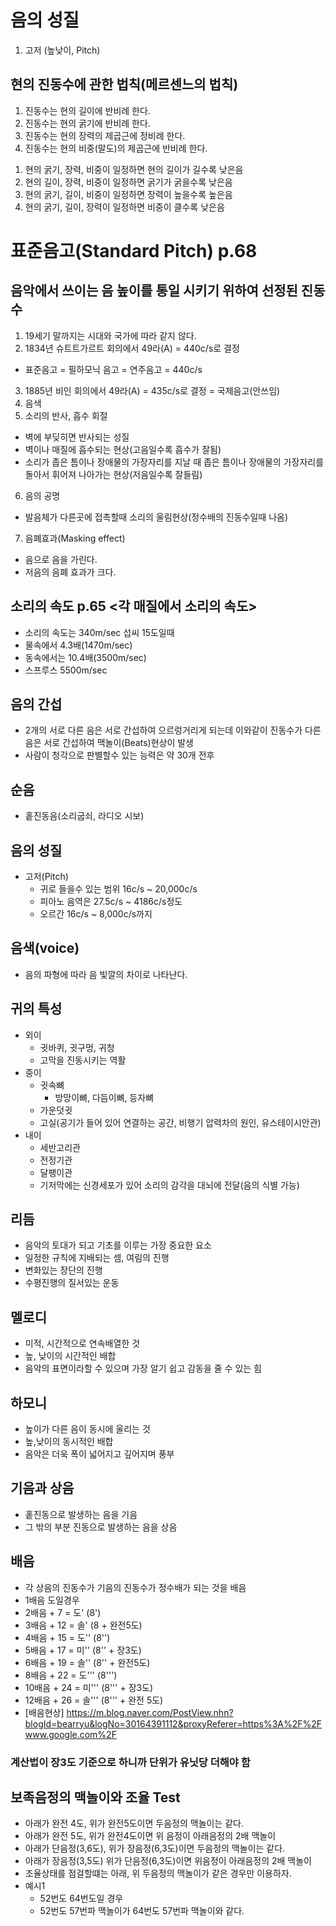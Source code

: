 # 음의 성질
1. 고저 (높낮이, Pitch)
## 현의 진동수에 관한 법칙(메르센느의 법칙)
1. 진동수는 현의 길이에 반비례 한다.
2. 진동수는 현의 굵기에 반비례 한다.
3. 진동수는 현의 장력의 제곱근에 정비례 한다.
4. 진동수는 현의 비중(말도)의 제곱근에 반비례 한다.

1) 현의 굵기, 장력, 비중이 일정하면 현의 길이가 길수록 낮은음
2) 현의 길이, 장력, 비중이 일정하면 굵기가 굵을수록 낮은음
3) 현의 굵기, 길이, 비중이 일정하면 장력이 높을수록 높은음
4) 현의 굵기, 길이, 장력이 일정하면 비중이 클수록 낮은음

# 표준음고(Standard Pitch) p.68
## 음악에서 쓰이는 음 높이를 통일 시키기 위하여 선정된 진동수
1. 19세기 말까지는 시대와 국가에 따라 같지 않다.
2. 1834년 슈트트가르트 회의에서 49라(A) = 440c/s로 결정
  - 표준음고 = 필하모닉 음고 = 연주음고 = 440c/s
3. 1885년 비인 회의에서 49라(A) = 435c/s로 결정 = 국제음고(안쓰임)
4. 음색
5. 소리의 반사, 흡수 회절
  - 벽에 부딪히면 반사되는 성질
  - 벽이나 매질에 흡수되는 현상(고음일수록 흡수가 잘됨)
  - 소리가 좁은 틈이나 장애물의 가장자리를 지날 때 좁은 틈이나 장애물의 가장자리를 돌아서 휘어져 나아가는 현상(저음일수록 잘들림)
6. 음의 공명
  - 발음체가 다른곳에 접촉할때 소리의 울림현상(정수배의 진동수일때 나옴)
7. 음폐효과(Masking effect)
  - 음으로 음을 가린다.
  - 저음의 음폐 효과가 크다.

## 소리의 속도 p.65 <각 매질에서 소리의 속도>
- 소리의 속도는 340m/sec 섭씨 15도일때
- 물속에서 4.3배(1470m/sec)
- 동속에서는 10.4배(3500m/sec)
- 스프루스 5500m/sec

## 음의 간섭
- 2개의 서로 다른 음은 서로 간섭하여 으르렁거리게 되는데 이와같이 진동수가 다른음은 서로 간섭하여 맥놀이(Beats)현상이 발생
- 사람이 청각으로 판별할수 있는 능력은 약 30개 전후

## 순음
- 홑진동음(소리굽쇠, 라디오 시보)

## 음의 성질
- 고저(Pitch)
  - 귀로 들을수 있는 범위 16c/s ~ 20,000c/s
  - 피아노 음역은 27.5c/s ~ 4186c/s정도
  - 오르간 16c/s ~ 8,000c/s까지

## 음색(voice)
- 음의 파형에 따라 음 빛깔의 차이로 나타난다.

## 귀의 특성
- 외이
  - 귓바퀴, 귓구멍, 귀청
  - 고막을 진동시키는 역활
- 중이
  - 귓속뼈
    - 방망이뼈, 다듬이뼈, 등자뼈
  - 가운덧귓
  - 고실(공기가 들어 있어 연결하는 공간, 비행기 압력차의 원인, 유스테이시안관)
- 내이
  - 세반고리관
  - 전정기관
  - 달팽이관
  - 기저막에는 신경세포가 있어 소리의 감각을 대뇌에 전달(음의 식별 가능)

## 리듬
- 음악의 토대가 되고 기초를 이루는 가장 중요한 요소
- 일정한 규칙에 지배되는 셈, 여림의 진행
- 변화있는 장단의 진행
- 수평진행의 질서있는 운동

## 멜로디
- 미적, 시간적으로 연속배열한 것
- 높, 낮이의 시간적인 배합
- 음악의 표면이라할 수 있으며 가장 알기 쉽고 감동을 줄 수 있는 힘

## 하모니 
- 높이가 다른 음이 동시에 울리는 것
- 높,낮이의 동시적인 배합
- 음악은 더욱 폭이 넓어지고 깊어지며 풍부

## 기음과 상음
- 홑진동으로 발생하는 음을 기음
- 그 밖의 부분 진동으로 발생하는 음을 상음

## 배음
- 각 상음의 진동수가 기음의 진동수가 정수배가 되는 것을 배음
- 1배음 도일경우
- 2배음 + 7 = 도' (8')
- 3배음 + 12 = 솔' (8 + 완전5도)
- 4배음 + 15 = 도'' (8'')
- 5배음 + 17 = 미'' (8'' + 장3도)
- 6배음 + 19 = 솔'' (8'' + 완전5도)
- 8배음 + 22 = 도''' (8''')
- 10배음 + 24 = 미''' (8''' + 장3도)
- 12배음 + 26 = 솔''' (8''' + 완전 5도)
- [배음현상] https://m.blog.naver.com/PostView.nhn?blogId=bearryu&logNo=30164391112&proxyReferer=https%3A%2F%2Fwww.google.com%2F
### 계산법이 장3도 기준으로 하니까 단위가 유닛당 더해야 함

## 보족음정의 맥놀이와 조율 Test
- 아래가 완전 4도, 위가 완전5도이면 두음정의 맥놀이는 같다.
- 아래가 완전 5도, 위가 완전4도이면 위 음정이 아래음정의 2배 맥놀이
- 아래가 단음정(3,6도), 위가 장음정(6,3도)이면 두음정의 맥놀이는 같다.
- 아래가 장음정(3,5도) 위가 단음정(6,3도)이면 위음정이 아래음정의 2배 맥놀이
- 조율상태를 점걸할떄는 아래, 위 두음정의 맥놀이가 같은 경우만 이용하자.
- 예시1
  - 52번도 64번도일 경우
  - 52번도 57번파 맥놀이가 64번도 57번파 맥놀이와 같다.